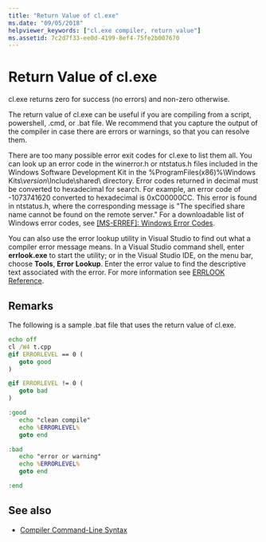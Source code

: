 ```yaml
---
title: "Return Value of cl.exe"
ms.date: "09/05/2018"
helpviewer_keywords: ["cl.exe compiler, return value"]
ms.assetid: 7c2d7f33-ee0d-4199-8ef4-75fe2b007670
---
```

# Return Value of cl.exe

cl.exe returns zero for success (no errors) and non-zero otherwise.

The return value of cl.exe can be useful if you are compiling from a script, powershell, .cmd, or .bat file. We recommend that you capture the output of the compiler in case there are errors or warnings, so that you can resolve them.

There are too many possible error exit codes for cl.exe to list them all. You can look up an error code in the winerror.h or ntstatus.h files included in the Windows Software Development Kit in the %ProgramFiles(x86)%\Windows Kits\\<em>version</em>\Include\shared\ directory. Error codes returned in decimal must be converted to hexadecimal for search. For example, an error code of -1073741620 converted to hexadecimal is 0xC00000CC. This error is found in ntstatus.h, where the corresponding message is "The specified share name cannot be found on the remote server." For a downloadable list of Windows error codes, see [&#91;MS-ERREF&#93;: Windows Error Codes](https://msdn.microsoft.com/library/cc231196).

You can also use the error lookup utility in Visual Studio to find out what a compiler error message means. In a Visual Studio command shell, enter **errlook.exe** to start the utility; or in the Visual Studio IDE, on the menu bar, choose **Tools**, **Error Lookup**. Enter the error value to find the descriptive text associated with the error. For more information see [ERRLOOK Reference](../../build/reference/errlook-reference.md).

## Remarks

The following is a sample .bat file that uses the return value of cl.exe.

```cmd
echo off
cl /W4 t.cpp
@if ERRORLEVEL == 0 (
   goto good
)

@if ERRORLEVEL != 0 (
   goto bad
)

:good
   echo "clean compile"
   echo %ERRORLEVEL%
   goto end

:bad
   echo "error or warning"
   echo %ERRORLEVEL%
   goto end

:end
```

## See also

- [Compiler Command-Line Syntax](../../build/reference/compiler-command-line-syntax.md)
